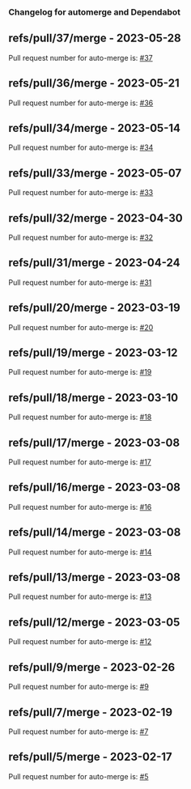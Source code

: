 ### Changelog for automerge and Dependabot

## refs/pull/37/merge - 2023-05-28

Pull request number for auto-merge is: [#37](https://github.com/jge162/verilog_compiler/pull/37)

## refs/pull/36/merge - 2023-05-21

Pull request number for auto-merge is: [#36](https://github.com/jge162/verilog_compiler/pull/36)

## refs/pull/34/merge - 2023-05-14

Pull request number for auto-merge is: [#34](https://github.com/jge162/verilog_compiler/pull/34)

## refs/pull/33/merge - 2023-05-07

Pull request number for auto-merge is: [#33](https://github.com/jge162/verilog_compiler/pull/33)

## refs/pull/32/merge - 2023-04-30

Pull request number for auto-merge is: [#32](https://github.com/jge162/verilog_compiler/pull/32)

## refs/pull/31/merge - 2023-04-24

Pull request number for auto-merge is: [#31](https://github.com/jge162/verilog_compiler/pull/31)

## refs/pull/20/merge - 2023-03-19

Pull request number for auto-merge is: [#20](https://github.com/jge162/verilog_compiler/pull/20)

## refs/pull/19/merge - 2023-03-12

Pull request number for auto-merge is: [#19](https://github.com/jge162/verilog_compiler/pull/19)

## refs/pull/18/merge - 2023-03-10

Pull request number for auto-merge is: [#18](https://github.com/jge162/verilog_compiler/pull/18)

## refs/pull/17/merge - 2023-03-08

Pull request number for auto-merge is: [#17](https://github.com/jge162/verilog_compiler/pull/17)

## refs/pull/16/merge - 2023-03-08

Pull request number for auto-merge is: [#16](https://github.com/jge162/verilog_compiler/pull/16)

## refs/pull/14/merge - 2023-03-08

Pull request number for auto-merge is: [#14](https://github.com/jge162/verilog_compiler/pull/14)

## refs/pull/13/merge - 2023-03-08

Pull request number for auto-merge is: [#13](https://github.com/jge162/verilog_compiler/pull/13)

## refs/pull/12/merge - 2023-03-05

Pull request number for auto-merge is: [#12](https://github.com/jge162/verilog_compiler/pull/12)

## refs/pull/9/merge - 2023-02-26

Pull request number for auto-merge is: [#9](https://github.com/jge162/verilog_compiler/pull/9)

## refs/pull/7/merge - 2023-02-19

Pull request number for auto-merge is: [#7](https://github.com/jge162/verilog_compiler/pull/7)

## refs/pull/5/merge - 2023-02-17

Pull request number for auto-merge is: [#5](https://github.com/jge162/verilog_compiler/pull/5)
